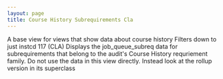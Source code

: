 ```yaml
---
layout: page
title: Course History Subrequirements Cla
---
```


A base view for views that show data about course history
Filters down to just instcd 117 (CLA)
Displays the job_queue_subreq data for subrequirements that belong to the audit's Course History requriement family.
Do not use the data in this view directly. Instead look at the rollup version in its superclass
